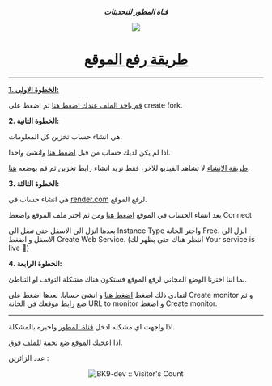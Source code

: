
 
 ***<p align="center"> قناة المطور للتحديثات  </p>***
 
   <p align="center">
  <a href="https://whatsapp.com/channel/0029VaGPfAx17En4dklujt3n"><img src="https://img.shields.io/badge/WhatsApp-25D366?style=for-the-badge&logo=whatsapp&logoColor=white" />
    <h1 align="center">طريقة رفع الموقع</h1>
</p>
 
---
**1.  الخطوة الاولى:**

قم باخذ الملف عندك [اضغط هنا](https://github.com/BK9-dev/BK9-SHORT/fork) ثم اضغط على create fork.


**2.  الخطوة الثانية:**

هي انشاء حساب تخزين كل المعلومات.
   
 اذا لم يكن لديك حساب من قبل [اضغط هنا](https://account.mongodb.com/account/register?n=https%3A%2F%2Fcloud.mongodb.com%2Fv2%2F65ff6342cc9603618392b53d&nextHash=%23metrics%2FreplicaSet%2F65ff644153e99521f36752b1%2Fexplorer%2Ftest%2Fposts%2Ffind&signedOut=true) وانشئ واحدا. 
 
  [طريقة الإنشاء](https://youtu.be/a_nUiUY6JOs?si=7Ukpog16JXxkzUmK) لا تشاهد الفيديو للاخر، فقط نريد انشاء رابط تخزين ثم قم بوضعه [هنا](https://github.com/BK9-dev/BK9-SHORT/blob/1d6321d82d497e55f7c7cda12de3ad6646d7bff0/BK9.env#L1).


  
**3.  الخطوة الثالثة:**

هي انشاء حساب في [render.com](https://dashboard.render.com/) لرفع الموقع.

بعد انشاء الحساب في الموقع [اضغط هنا](https://dashboard.render.com/select-repo?type=web) ومن ثم اختر ملف الموقع واضغط Connect

بعدها انزل الى الاسفل حتى تصل الى Instance Type واختر الخانة Free، انزل الى الاسفل و اضغط Create Web Service. (انتظر هناك حتى يظهر لك Your service is live 🎉)



**4.  الخطوة الرابعة:**

بما اننا اخترنا الوضع المجاني لرفع الموقع فستكون هناك مشكلة التوقف او التباطئ.

لتفادي ذلك اضغط [اضغط هنا](https://uptime.betterstack.com/) و انشئ حسابا. بعدها اضغط على Create monitor و ثم ضع رابط موقعك في الخانة  URL to monitor و اضغط Create monitor.

---


اذا واجهت اي مشكله ادخل [قناة المطور](https://whatsapp.com/channel/0029VaGPfAx17En4dklujt3n) واخبره بالمشكلة.

اذا اعجبك الموقع ضع نجمة للملف فوق.

عدد الزائرين :

<p align="center"><img src="https://profile-counter.glitch.me/{BK9-dev}/count.svg" alt="BK9-dev :: Visitor's Count" /></p>

